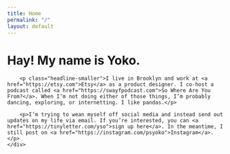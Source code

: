 ```yaml
---
title: Home
permalink: "/"
layout: default
---
```


<div class="cols">
    <div class="col col-xs-12">
        <h1 class="headline mb-2">Hay! My name is Yoko.</h1>

        <p class="headline-smaller">I live in Brooklyn and work at <a href="https://etsy.com">Etsy</a> as a product designer. I co-host a podcast called <a href="https://swayfpodcast.com">So Where Are You From?</a>. When I’m not doing either of those things, I’m probably dancing, exploring, or internetting. I like pandas.</p>

        <p>I’m trying to wean myself off social media and instead send out updates on my life via email. If you’re interested, you can <a href="https://tinyletter.com/yso">sign up here</a>. In the meantime, I still post on <a href="https://instagram.com/psyoko">Instagram</a>.</p>
    </div>
</div>
